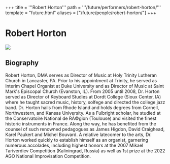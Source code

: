 +++
title = '''Robert Horton'''
path = '''/future/performers/robert-horton/'''
template = "future.html"
aliases = ["/future/people/robert-horton/"]
+++

<h1>Robert Horton</h1>

<img class="speaker-photo" src="https://custom.cvent.com/C3A4539B19F74ABCB6FCE437F6BC0A74/files/event/910aaf2914d44586a56fbd0b3b2c31c0/fa718b817d3a43dbb39dba4f3efcd2a4.jpg">
<h2>Biography</h2>
<p>Robert Horton, DMA serves as Director of Music at Holy Trinity Lutheran Church in Lancaster, PA.  Prior to his appointment at Trinity, he served as Interim Chapel Organist at Duke University and as Director of Music at Saint Mark's Episcopal Church (Evanston, IL).  From 2005 until 2008, Dr. Horton served as Director of Keyboard Studies at Dordt College (Sioux Center, IA) where he taught sacred music, history, solfege and directed the college jazz band.  Dr. Horton hails from Rhode Island and holds degrees from Cornell, Northwestern, and Kansas University. As a Fulbright scholar, he studied at the Conservatoire National de RÃ©gion (Toulouse) and visited the finest historic instruments in France.  Along the way, he has benefited from the counsel of such renowned pedagogues as James Higdon, David Craighead, Karel Paukert and Michel Bouvard. A relative latecomer to the arts, Dr. Horton worked quickly to establish himself as an organist, garnering numerous accolades, including highest honors at the 2007 Mikael Tariverdiev Competition (Kaliningrad, Russia) as well as 1st prize at the 2022 AGO National Improvisation Competition.</p>


